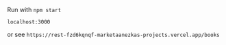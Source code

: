 Run with `npm start`     
    
`localhost:3000`     

or see
`https://rest-fzd6kqnqf-marketaanezkas-projects.vercel.app/books`
